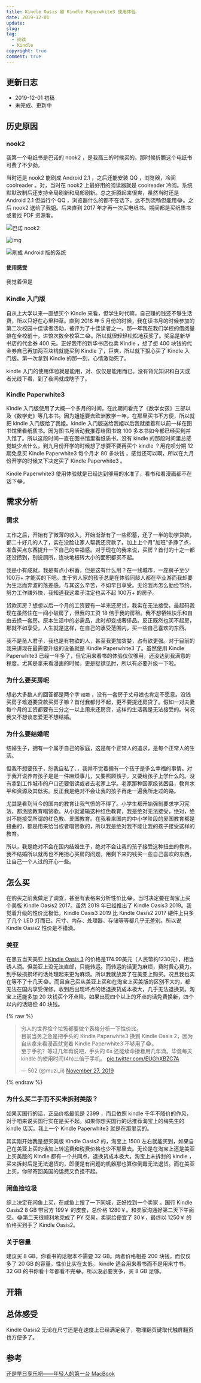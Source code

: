 ```yaml
---
title: Kindle Oasis 和 Kindle Paperwhite3 使用体验
date: 2019-12-01
update:
slug: 
tag:
  - 阅读
  - Kindle
copyright: true
comment: true
---
```


## 更新日志

- 2019-12-01 初稿
- 未完成、更新中

## 历史原因

### nook2

我第一个电纸书是巴诺的 nook2 ，是我高三的时候买的。那时候折腾这个电纸书可费了不少劲。

当时还是 nook2 能刷成 Android  2.1 ，之后还能安装 QQ ，浏览器，冷阅 coolreader 。对，当时在 nook2 上最好用的阅读器就是 coolreader 冷阅。系统默默改制后还支持全局刷新和局部刷新。总之折腾起来很爽，虽然当时还是 Android 2.1 但运行个 QQ ，浏览器什么的都不在话下。达不到流畅但能用😂。之后 nook2 送给了我姐。后来直到 2017 年才再一次买电纸书。期间都是买纸质书或者找 PDF 资源看。

![巴诺 nook2 ](https://blog.502.li/img/001968968.jpg)

![img](https://blog.502.li/img/001968966.jpg)

![刷成 Android 版的系统](https://blog.502.li/img/001968967.jpg)

#### 使用感受

我觉着但是

### Kindle 入门版

自从上大学以来一直想买个 Kindle 来看，但学生时代嘛，自己赚的钱还不够生活费，所以只好在心里种草。直到 2018 年 5 月份的时候，我在读书月的时候参加的第二次校园十佳读者活动，被评为了十佳读者之一。那一年我在我们学校的借阅量排在全校前十，进馆次数全校第二😂。所以就很轻轻松松地获奖了。奖品是新华书店的代金券 400 元。正好我市的新华书店也卖 Kindle ，想了想 400 块钱的代金券自己再加两百块钱就能买到 Kindle 了，巨爽，所以就下狠心买了 Kindle 入门版。第一次拿到 Kindle 的那一刻，心情激动死了。

kindle 入门的使用体验就是能用，对、仅仅是能用而已。没有背光知识和白天或者光线下看，到了夜间就成瞎子了。

### Kindle Paperwhite3

Kindle 入门版使用了大概一个多月的时间，在此期间看完了《数学女孩》三部以及《数学史》等几本书。因为姐姐要去欧洲教学一年，在那里买书不方便，所以就把 kindle 入门版给了我姐。kindle 入门版送给我姐以后我就接着和以前一样在图书馆里看纸质书。因为图书月活动我推荐给图书馆 100 多本书如今都已经买到并入馆了。所以这段时间一直在图书馆里看纸质书。没有 kindle 的那段时间里总感觉缺少点什么，到九月份开学的时候想了想要不要再买个  kindle ？用花呗分期 12 期免息买 Kindle Paperwhite3 每个月才 80 多块钱 ，感觉还可以啊。所以在九月份开学的时候又下决定买了 Kindle Paperwhite3 。

Kindle Paperwhite3 使用体验就是已经达到够用的水准了，看书和看漫画都不在话下😂。

## 需求分析

### 需求

工作之后，开始有了微薄的收入，开始渐渐有了一些积蓄，还了一半的助学贷款，都二十好几的人了，实在没脸让家人帮我还贷款了。加上上个月”加班“多挣了点，准备买点东西提升一下自己的幸福感。对于现在的我来说，买房？首付的十之一都还没攒到，别说厕所，连块地板砖大小的面积都买不起。

我是小有成就，我是有点小积蓄，但是这有什么用？在一线城市，一座房子至少 100万+ 才能买的下吧。生于穷人家的孩子总是在体验同龄人都在毕业游而我却要为生活而奔波的落差感。与其这么辛苦，不如早日享受。无论我再怎么勤俭节约，努力工作赚外快，我知道我这辈子注定也买不起 100万+ 的房子。

贷款买房？想想以后一个月的工资要有一半来还房贷，我实在无法接受。最起码我现在虽然住在一间小破房了，但我的工资 18 倍于我的房租。我不想牺牲快乐和自由去换一套房。原本生活中的必需品，此时却变成奢侈品。反正既然也买不起房，那就不如享受，人生就是这样，在自己的承受范围内，买一些自己喜欢的东西。

我不是圣人君子，我也是有物欲的人，甚至我更加贪婪，占有欲更强。对于目前的我来讲现在最需要升级的设备就是  Kindle Paperwhite3 了。虽然使用  Kindle Paperwhite3 已经一年多了，但它用来看书的体验仅仅够用，还没达到我满意的程度。尤其是拿来看漫画的时候，更是捉襟见肘，所以有必要升级一下啦。

### 为什么要买房呢

想必大多数人的回答都是两个字 `结婚` ，没有一套房子丈母娘也肯定不愿意。没钱买房子难道要贷款买房子嘛？首付我都付不起，更不要提还房贷了。假如一对夫妻每个月的工资都要有三分之一以上用来还房贷，这样的生活我是无法接受的。何况我又不想谈恋爱更不想结婚。

### 为什么要结婚呢

结婚生子，拥有一个属于自己的家庭，这是每个正常人的追求，是每个正常人的生活。

但我不想要孩子，恕我自私了、，我并不觉着拥有一个孩子是多么幸福的事情。对于我开说养育孩子是是一件麻烦事儿，又要照顾孩子，又要给孩子上学什么的。没有拿到工作城市的户口还要借读或者去老家上学。老家那种国家级贫困县，教育水平和资源及其低劣。反正我是绝对不会让我的孩子再走一遍我所走过的路。

尤其是看到当今的国内的教育让我气愤的不得了。小学生都开始强制要求学习宪法，都洗脑教育唱赞歌。从小就灌输这种红色教育，我是绝对无法接受，绝对，绝对不能接受所谓的红色教、爱国教育。在我看来国内的中小学阶段的爱国教育都是扭曲的，都是用来给当权者唱赞歌的，所以我是绝对我不能让我的孩子接受这样的教育。

所以，我是绝对不会在国内结婚生子，绝对不会让我的孩子接受这种扭曲的教育。我不结婚所以就再也不用担心买房的问题，用剩下来的钱买一些自己喜欢的东西，让自己一个人过的开心一些。

## 怎么买

在购买之前我做足了调查，甚至有表格来分析性价比😂。当时决定要在淘宝上买个美版 Kindle Oasis2 2017。虽然 2019 年已经推出了 Kindle Oasis3 2019。我觉着升级的性价比极低，Kindle Oasis3 2019 比 Kindle Oasis2 2017 硬件上只多了几个 LED 灯而已。尺寸、内存、处理器、存储等等都几乎无差别。所以说 Kindle Oasis2 性价是不错滴。

### 美亚

在黑五当天美亚上[Kindle Oasis 3](https://amzn.to/2R02n88)  的价格是174.99美元（人民幣約1230元），相当诱人滴。但美亚上没无法直邮，只能转运。而转运的话更为麻烦，费时费心费力。到手破损损坏的话处理起来更为麻烦。所以我就放弃了在美亚上购买。况且我也实在等不了十几天😂。而且自己买从美亚上买和在淘宝上买美版的区别不大的，都无法在国内享受保修。收到后出现坏点的话退换货成本极大，几乎无法退换货。淘宝上还能多加 20 块钱买个坏点险，如果出现四个以上的坏点的话免费换新，四个以内的话赔偿 40 块钱。

{% raw %}

<blockquote class="twitter-tweet"><p lang="zh" dir="ltr">穷人的世界捡个垃圾都要做个表格分析一下性价比。<br>目前当务之急是把手头的 Kindle Paperwhite3 换到 Kindle Oasis 2，因为自从拿来看漫画就觉着 Kindle Paperwhite3 不够用了😂。<br>至于手机？等过几年再说吧，手头的 6s 还能续命接着用几年滴。毕竟每天 kindle 的使用时间(4h)三倍于手机。 <a href="https://t.co/EUGhXBZC7A">pic.twitter.com/EUGhXBZC7A</a></p>&mdash; 502 (@muzi_ii) <a href="https://twitter.com/muzi_ii/status/1199731167697756161?ref_src=twsrc%5Etfw">November 27, 2019</a></blockquote> <script async src="https://platform.twitter.com/widgets.js" charset="utf-8"></script>
{% endraw %}



### 为什么买二手而不买未拆封美版？

如果买国行的话，正品价格最低是 2399 ，而且依照 kindle 千年不降价的作风，对于咱来说买国行实在是买不起。如果你想买国行的话推荐淘宝上的梅先生的 kindle 店买。我上一个 Kindle Paperwhite3 就是在那里买的。

其实刚开始我是想买美版 Kindle Oasis2 的，淘宝上 1500 左右就能买到，如果自己在美亚上买的话加上转运费和税费价格也少不那里去。无论是在淘宝上还是美亚上买美版的 Kindle 都有一个共同点，退换货成本极大。淘宝上未拆封的 kindle ，买来拆封后是无法退货的，即便是有问题的机器那也算你倒霉无法退货。而在美亚上买，你邮寄回美国的运费又负担不起。

### 闲鱼捡垃圾

综上决定在闲鱼上买，在咸鱼上搜了一下同城，正好找到一个卖家 。国行 Kindle Oasis2  8 GB 带官方 199￥ 的皮套，总价格 1280￥。和卖家沟通好第二天下午面交。😂第二天很顺利地完成了 PY 交易，卖家给便宜了 30￥，最终以 1250￥ 的价格买到手了 Kindle Oasis2。

### 关于容量

建议买 8 GB，你看书的话根本不需要 32 GB。两者价格相差 200 块钱，而仅仅多了 20 GB 的容量，性价比实在太低。 kindle 适合用来看书而不是用来寸书，32 GB 的书你看十年都看不完😂。所以没必要贪多，买 8 GB 足够。 

## 开箱



## 总体感受

Kindle Oasis2 无论在尺寸还是在速度上已经满足我了，物理翻页键取代触屏翻页也方便多了。

## 参考

[还是早日享乐吧——年轻人的第一台 MacBook](https://www.bennythink.com/first-mbp.html)





